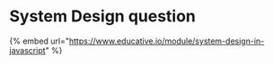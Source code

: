 # System Design question

{% embed url="https://www.educative.io/module/system-design-in-javascript" %}

